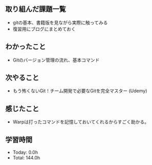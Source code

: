 ## 取り組んだ課題一覧
- gitの基本、書籍版を見ながら実際に触ってみる
- 復習用にブログにまとめておく
## わかったこと
- Gitのバージョン管理の流れ、基本コマンド
## 次やること
- もう怖くないGit！チーム開発で必要なGitを完全マスター (Udemy)
## 感じたこと
- Warpは打ったコマンドを記憶しておいてくれるからすごく助かる。
## 学習時間
- Today: 0.0h
- Total: 144.0h
